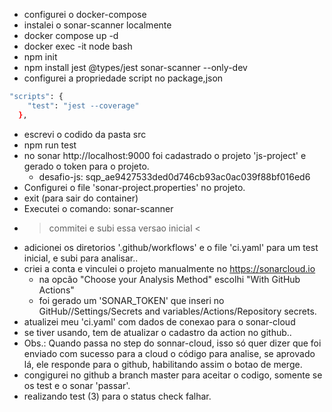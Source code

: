 - configurei o docker-compose
- instalei o sonar-scanner localmente
- docker compose up -d
- docker exec -it node bash
- npm init
- npm install jest @types/jest sonar-scanner --only-dev
- configurei a propriedade script no package,json
```bash
"scripts": {
    "test": "jest --coverage"
  },
```
- escrevi o codido da pasta src
- npm run test
- no sonar http://localhost:9000 foi cadastrado o projeto 'js-project' e gerado o token para o projeto.
    - desafio-js: sqp_ae9427533ded0d746cb93ac0ac039f88bf016ed6
- Configurei o file 'sonar-project.properties' no projeto.
- exit (para sair do container)
- Executei o comando: sonar-scanner
- > commitei e subi essa versao inicial <
- adicionei os diretorios '.github/workflows' e o file 'ci.yaml' para um test inicial, e subi para analisar..
- criei a conta e vinculei o projeto manualmente no https://sonarcloud.io
    - na opcão "Choose your Analysis Method" escolhi "With GitHub Actions"
    - foi gerado um 'SONAR_TOKEN' que inseri no GitHub/<PROJETO>/Settings/Secrets and variables/Actions/Repository secrets.
- atualizei meu 'ci.yaml' com dados de conexao para o sonar-cloud
- se tiver usando, tem de atualizar o cadastro da action no github..
- Obs.: Quando passa no step do sonnar-cloud, isso só quer dizer que foi enviado com sucesso para a cloud o código para analise, se aprovado lá, ele responde para o github, habilitando assim o botao de merge.
- congigurei no github a branch master para aceitar o codigo, somente se os test e o sonar 'passar'.
- realizando test (3) para o  status check falhar.